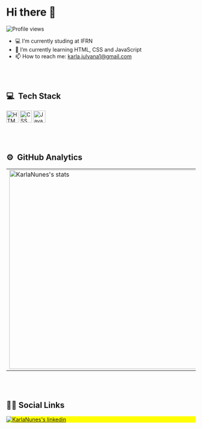 # Hi there 👋

<p align="left"> <img src="https://komarev.com/ghpvc/?username=KarlaNunes&color=blue" alt="Profile views" /> </p>

- 💻 I’m currently studing at IFRN
- 🚀 I’m currently learning HTML, CSS and JavaScript
- 📫 How to reach me: karla.julyana1@gmail.com


<br><br>

## 💻 &nbsp;Tech Stack

<a target="_blank" href="#"><img src="https://img.shields.io/badge/-HTML-05122A?style=flat&logo=HTML5" height="32" alt="HTML" /><a/>
<a target="_blank" href="#"><img src="https://img.shields.io/badge/-CSS-05122A?style=flat&logo=CSS3&logoColor=1572B6" height="32" alt="CSS" /><a/>
<a target="_blank" href="#"><img src="https://img.shields.io/badge/-JavaScript-05122A?style=flat&logo=javascript" height="32" alt="JavaScript" /><a/>


<br><br>

## ⚙️ &nbsp;GitHub Analytics


<center>
  <table>
    <tr>
        <td><img width="530em" src="https://github-readme-stats.vercel.app/api?username=KarlaNunes&show_icons=true&theme=dark" alt="KarlaNunes's stats"/></td>
        <td><img width="530em" src="https://github-readme-stats.vercel.app/api/top-langs/?username=KarlaNunes&layout=compact&theme=dark" alt="KarlaNunes's most languages"/></td>
    </tr>   
  </table>
</center>  




<br><br>

## 👩🏻 Social Links

<p align="left" style="background:yellow">
<a href="https://www.linkedin.com/in/karla-nunes-2873381a0/" target="_blank">
  <img align="center" src="https://img.shields.io/badge/-Karla_Nunes-05122A?style=flat&logo=linkedin" alt="KarlaNunes's linkedin"/>
</a>
</p>

<!--
- 💻 I’m currently studing at IFRN
- 🚀 I’m currently learning HTML, CSS and JavaScript
- 📫 How to reach me: karla.julyana1@gmail.com

![JavaScript](https://img.shields.io/badge/-JavaScript-05122A?style=flat&logo=javascript)&nbsp;
![HTML](https://img.shields.io/badge/-HTML-05122A?style=flat&logo=HTML5)&nbsp;
![CSS](https://img.shields.io/badge/-CSS-05122A?style=flat&logo=CSS3&logoColor=1572B6)&nbsp;
-->
